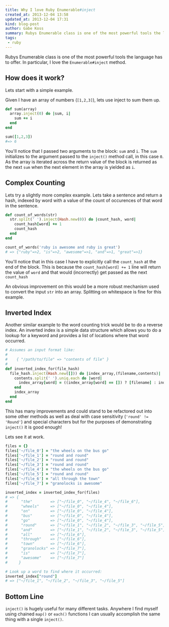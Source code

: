 ```yaml
---
title: Why I love Ruby Enumerable#inject
created_at: 2013-12-04 13:58
updated_at: 2013-12-04 17:31
kind: blog-post
author: Gabe Koss
summary: Rubys Enumerable class is one of the most powerful tools the language has to offer. In particular, I love the `Enumerable#inject` method. 
tags:
 - ruby
--- 
```


Rubys Enumerable class is one of the most powerful tools the language has to
offer. In particular, I love the `Enumerable#inject` method. 

## How does it work?

Lets start with a simple example. 

Given I have an array of numbers (`[1,2,3]`), lets use inject to sum
them up. 

```ruby
def sum(array)
  array.inject(0) do |sum, i|
    sum += i
  end
end

sum([1,2,3])
#=> 6
```

You'll notice that I passed two arguments to the block: `sum` and `i`. The
`sum` initializes to the argument passed to the `inject()` method call, in this
case `0`. As the array is iterated across the return value of the block is
returned as the next `sum` when the next element in the array is yielded as `i`.


## Complex Counting

Lets try a slightly more complex example. Lets take a sentence and return a
hash, indexed by word with a value of the count of occurences of that word in
the sentence.

```ruby
def count_of_words(str)
  str.split(' ').inject(Hash.new(0)) do |count_hash, word|
    count_hash[word] += 1
    count_hash
  end
end

count_of_words('ruby is awesome and ruby is great')
# => {"ruby"=>2, "is"=>2, "awesome"=>1, "and"=>1, "great"=>1} 
```

You'll notice that in this case I have to explicitly call the `count_hash` at the
end of the block. This is because the `count_hash[word] += 1` line will return
the value of `word` and that would (incorrectly) get passed as the next `count_hash`

An obvious improvement on this would be a more robust mechanism used to convert
the input `str` into an array.  Splitting on whitespace is fine for this example.

## Inverted Index

Another similar example to the word counting trick would be to do a reverse
index. An inverted index is a simple data structure which allows you to do a
lookup for a keyword and provides a list of locations where that word occurred.


```ruby
# Assumes an input format like: 
#
#    { "/path/to/file" => "contents of file" }
#
def inverted_index_for(file_hash)
  file_hash.inject(Hash.new([])) do |index_array,(filename,contents)|
    contents.split(' ').uniq.each do |word|
      index_array[word] = ((index_array[word] == []) ? [filename] : index_array[word].push(filename))
    end
    index_array
  end
end
```

This has many improvements and could stand to be refactored out into some other
methods as well as deal with case sensitivity (`'round' != 'Round'`) and
special characters but for the purposes of demonstrating `inject()` it is good
enough!

Lets see it at work.

```ruby
files = {}
files['~/file_0'] = "the wheels on the bus go"
files['~/file_1'] = "round and round"
files['~/file_2'] = "round and round"
files['~/file_3'] = "round and round"
files['~/file_4'] = "the wheels on the bus go"
files['~/file_5'] = "round and round"
files['~/file_6'] = "all through the town"
files['~/file_7'] = "granolocks is awesome"

inverted_index = inverted_index_for(files)
# => {
#      "the"        => ["~/file_0", "~/file_4", "~/file_6"],
#      "wheels"     => ["~/file_0", "~/file_4"],
#      "on"         => ["~/file_0", "~/file_4"],
#      "bus"        => ["~/file_0", "~/file_4"],
#      "go"         => ["~/file_0", "~/file_4"],
#      "round"      => ["~/file_1", "~/file_2", "~/file_3", "~/file_5"],
#      "and"        => ["~/file_1", "~/file_2", "~/file_3", "~/file_5"],
#      "all"        => ["~/file_6"],
#      "through"    => ["~/file_6"],
#      "town"       => ["~/file_6"],
#      "granolocks" => ["~/file_7"],
#      "is"         => ["~/file_7"],
#      "awesome"    => ["~/file_7"]
#     } 

# Look up a word to find where it occurred:
inverted_index["round"]
# => ["~/file_1", "~/file_2", "~/file_3", "~/file_5"] 
```

## Bottom Line

`inject()` is hugely useful for many different tasks. Anywhere I find myself using
chained `map()` or `each()` functions I can usually accomplish the same thing
with a single `inject()`.
